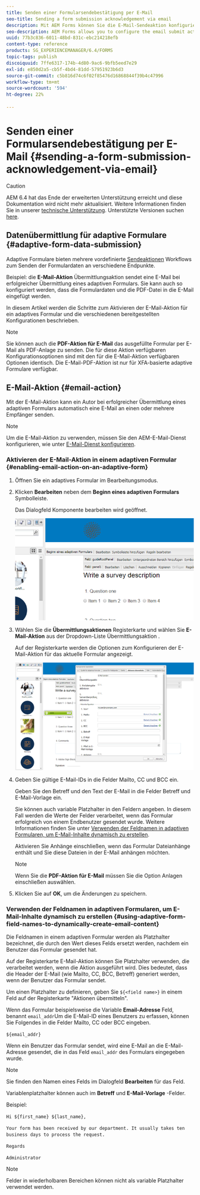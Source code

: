 ```yaml
---
title: Senden einer Formularsendebestätigung per E-Mail
seo-title: Sending a form submission acknowledgement via email
description: Mit AEM Forms können Sie die E-Mail-Sendeaktion konfigurieren, die eine Bestätigung an einen Benutzer beim Senden des Formulars sendet.
seo-description: AEM Forms allows you to configure the email submit action that sends an acknowledgement to a user on submitting the form.
uuid: 77b3c836-6011-48bd-831c-ebc214218efb
content-type: reference
products: SG_EXPERIENCEMANAGER/6.4/FORMS
topic-tags: publish
discoiquuid: 7ffe6317-174b-4d80-9ac6-9bfb5eed7e29
exl-id: e850d2a5-cb5f-4bd4-81dd-57951923b6d3
source-git-commit: c5b816d74c6f02f85476d16868844f39b4c47996
workflow-type: tm+mt
source-wordcount: '594'
ht-degree: 22%

---
```


# Senden einer Formularsendebestätigung per E-Mail {#sending-a-form-submission-acknowledgement-via-email}

>[!CAUTION]
>
>AEM 6.4 hat das Ende der erweiterten Unterstützung erreicht und diese Dokumentation wird nicht mehr aktualisiert. Weitere Informationen finden Sie in unserer [technische Unterstützung](https://helpx.adobe.com/de/support/programs/eol-matrix.html). Unterstützte Versionen suchen [here](https://experienceleague.adobe.com/docs/?lang=de).

## Datenübermittlung für adaptive Formulare {#adaptive-form-data-submission}

Adaptive Formulare bieten mehrere vordefinierte [Sendeaktionen](/help/forms/using/configuring-submit-actions.md) Workflows zum Senden der Formulardaten an verschiedene Endpunkte.

Beispiel: die **E-Mail-Aktion** Übermittlungsaktion sendet eine E-Mail bei erfolgreicher Übermittlung eines adaptiven Formulars. Sie kann auch so konfiguriert werden, dass die Formulardaten und die PDF-Datei in die E-Mail eingefügt werden.

In diesem Artikel werden die Schritte zum Aktivieren der E-Mail-Aktion für ein adaptives Formular und die verschiedenen bereitgestellten Konfigurationen beschrieben.

>[!NOTE]
>
>Sie können auch die **PDF-Aktion für E-Mail** das ausgefüllte Formular per E-Mail als PDF-Anlage zu senden. Die für diese Aktion verfügbaren Konfigurationsoptionen sind mit den für die E-Mail-Aktion verfügbaren Optionen identisch. Die E-Mail-PDF-Aktion ist nur für XFA-basierte adaptive Formulare verfügbar.

## E-Mail-Aktion {#email-action}

Mit der E-Mail-Aktion kann ein Autor bei erfolgreicher Übermittlung eines adaptiven Formulars automatisch eine E-Mail an einen oder mehrere Empfänger senden.

>[!NOTE]
>
>Um die E-Mail-Aktion zu verwenden, müssen Sie den AEM-E-Mail-Dienst konfigurieren, wie unter [E-Mail-Dienst konfigurieren](/help/sites-administering/notification.md#configuring-the-mail-service).

### Aktivieren der E-Mail-Aktion in einem adaptiven Formular {#enabling-email-action-on-an-adaptive-form}

1. Öffnen Sie ein adaptives Formular im Bearbeitungsmodus.

1. Klicken **Bearbeiten** neben dem **Beginn eines adaptiven Formulars** Symbolleiste.

   Das Dialogfeld Komponente bearbeiten wird geöffnet.

   ![Dialogfeld &quot;Komponente bearbeiten&quot;für ein adaptives Formular](assets/start_of_adp_form.png)

1. Wählen Sie die **Übermittlungsaktionen** Registerkarte und wählen Sie **E-Mail-Aktion** aus der Dropdown-Liste Übermittlungsaktion .

   Auf der Registerkarte werden die Optionen zum Konfigurieren der E-Mail-Aktion für das aktuelle Formular angezeigt.

   ![Registerkarte &quot;Übermittlungsaktionen&quot;](assets/dialog.png)

1. Geben Sie gültige E-Mail-IDs in die Felder Mailto, CC und BCC ein.

   Geben Sie den Betreff und den Text der E-Mail in die Felder Betreff und E-Mail-Vorlage ein.

   Sie können auch variable Platzhalter in den Feldern angeben. In diesem Fall werden die Werte der Felder verarbeitet, wenn das Formular erfolgreich von einem Endbenutzer gesendet wurde. Weitere Informationen finden Sie unter [Verwenden der Feldnamen in adaptiven Formularen, um E-Mail-Inhalte dynamisch zu erstellen](/help/forms/using/form-submission-receipt-via-email.md#p-using-adaptive-form-field-names-to-dynamically-create-email-content-p).

   Aktivieren Sie Anhänge einschließen, wenn das Formular Dateianhänge enthält und Sie diese Dateien in der E-Mail anhängen möchten.

   >[!NOTE]
   >
   >Wenn Sie die **PDF-Aktion für E-Mail** müssen Sie die Option Anlagen einschließen auswählen.

1. Klicken Sie auf **OK**, um die Änderungen zu speichern.

### Verwenden der Feldnamen in adaptiven Formularen, um E-Mail-Inhalte dynamisch zu erstellen {#using-adaptive-form-field-names-to-dynamically-create-email-content}

Die Feldnamen in einem adaptiven Formular werden als Platzhalter bezeichnet, die durch den Wert dieses Felds ersetzt werden, nachdem ein Benutzer das Formular gesendet hat.

Auf der Registerkarte E-Mail-Aktion können Sie Platzhalter verwenden, die verarbeitet werden, wenn die Aktion ausgeführt wird. Dies bedeutet, dass die Header der E-Mail (wie Mailto, CC, BCC, Betreff) generiert werden, wenn der Benutzer das Formular sendet.

Um einen Platzhalter zu definieren, geben Sie `${<field name>}` in einem Feld auf der Registerkarte &quot;Aktionen übermitteln&quot;.

Wenn das Formular beispielsweise die Variable **Email-Adresse** Feld, benannt `email_addr`Um die E-Mail-ID eines Benutzers zu erfassen, können Sie Folgendes in die Felder Mailto, CC oder BCC eingeben.

`${email_addr}`

Wenn ein Benutzer das Formular sendet, wird eine E-Mail an die E-Mail-Adresse gesendet, die in das Feld `email_addr` des Formulars eingegeben wurde.

>[!NOTE]
>
>Sie finden den Namen eines Felds im Dialogfeld **Bearbeiten** für das Feld.

Variablenplatzhalter können auch im **Betreff** und **E-Mail-Vorlage** -Felder.

Beispiel:

`Hi ${first_name} ${last_name},`

`Your form has been received by our department. It usually takes ten business days to process the request.`

`Regards`

`Administrator`

>[!NOTE]
>
>Felder in wiederholbaren Bereichen können nicht als variable Platzhalter verwendet werden.

